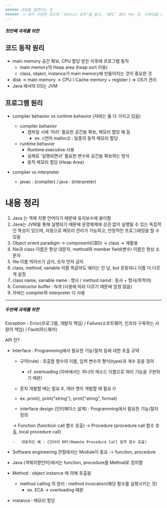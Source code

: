 ```yaml
---
###### 코딩을 잘한다는 것
###### -> 내가 구현한 코드의 ‘비즈니스 로직’을 알고, ‘API’ 많이 아는 것, 디버깅을 잘하는 것
---
```


##### 첫번째 과제를 위한

## 코드 동작 원리

-   main memory 공간 확보, CPU 할당 받은 이후에 프로그램 동작
    -   main memory의 Heap area (heap sort 이용)
    -   class, object, instance가 main memory에 만들어지는 것이 중요한 것
-   disk -> main memory -> CPU ( Cache memory + register ) => OS가 관리
-   Java 에서의 OS는 JVM

## 프로그램 원리

-   compiler behavior vs runtime behavior (자바는 둘 다 가지고 있음)

    -   compiler behavior
        -   컴파일 시에 '미리' 필요한 공간을 확보, 메모리 할당 해 둠
            -   ex. c언어 malloc() : 일종의 동적 메모리 할당
    -   runtime behavior
        -   Runtime executive 사용
        -   실제로 '실행되면서' 필요한 변수와 공간을 확보하는 방식
        -   동적 메모리 할당 (Heap Area)

-   compiler vs interpreter
    -   javac : (compiler) / java : (interpreter)

# 내용 정리

1. Java 는 객체 지향 언어이기 때문에 유지보수에 용이함
2. Java는 JVM을 통해 실행되기 때문에 운영체제에 상관 없이 실행될 수 있는 독립적인 특성이 있으며, 자동으로 메모리 관리가 가능하고, 안정적인 프로그래밍을 할 수 있음
3. Object orient paradigm -> component(CBD) -> class -> 재활용
4. file과 class 이름은 항상 대문자, method와 member field(변수) 이름은 항상 소문자
5. file 이름 띄어쓰기 금지, 숫자 먼저 금지
6. class, method, variable 이름 똑같아도 에러는 안 남, but 혼동되니 이름 다 다르게 설정
7. class name, variable name : 명사 / method namd : 동사 + 명사(목적어)
8. Constructor buffer : N개 (사용에 따라 다르기 때문에 엄청 많음)
9. 자바는 compiler와 interpreter 다 사용

---

##### 두번째 과제를 위한

Exception - Error(프로그램, 개발자 책임) / Failure(소프트웨어, 인프라 구축하는 사람이 책임) / Fault(하드웨어)

API 란?

-   Interface : Programming에서 필요한 기능/절차 등에 대한 호출 규약

    -   규약(rule) : 호출할 함수의 이름, 입력 변수의 형식(type)과 개수 등을 정의
        -   cf. overloading (자바에서는 하나의 메소드 이름으로 여러 기능을 구현하기 때문)
    -   혼자 개발할 때는 필요 X, 여러 명이 개발할 때 필요 O
    -   ex. print(), print("string"), print("string", format)

    -   interface design (인터페이스 설계) : Programming에서 필요한 기능/절차 정의

    -> Function (functioin call 함수 호출)
    -> Procedure (procedure call 함수 호출, local procedure call)

        -   대표적인 예 : C언어의 RPC(Remote Procedure Call 원격 함수 호출)

-   Software engineering 관점에서는 Module이 중요 -> function, procedure
-   Java (객체지향언어)에서는 function, procedure를 Method로 정의함
-   Method : object instance 에 의해 호출됨
    -   method calling 의 원리 : method invocation(해당 함수를 실행시키는 것)
        -   ex. ECA -> overloading 때문
-   instance : 메모리 할당
